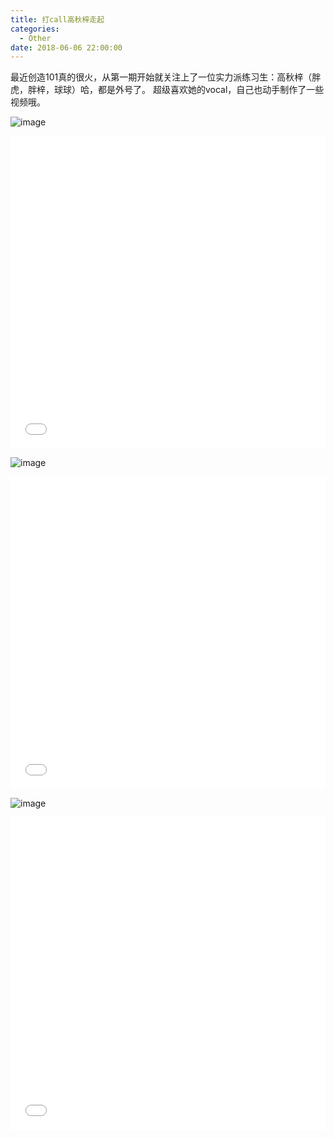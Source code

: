 ```yaml
---
title: 打call高秋梓走起
categories:
  - Other
date: 2018-06-06 22:00:00
---
```

最近创造101真的很火，从第一期开始就关注上了一位实力派练习生：高秋梓（胖虎，胖梓，球球）哈，都是外号了。
超级喜欢她的vocal，自己也动手制作了一些视频哦。

![image](https://img-dragon-blog.oss-cn-beijing.aliyuncs.com/github/imgs/weibo-gqz-video-1.png)

<iframe src="//player.bilibili.com/player.html?aid=24184521&cid=40537854&page=1" scrolling="no" border="0" frameborder="no" framespacing="0" allowfullscreen="true" style="width: 100%; height: 500px;"></iframe>

![image](https://img-dragon-blog.oss-cn-beijing.aliyuncs.com/github/imgs/weibo-gqz-video-2.png)

<iframe src="//player.bilibili.com/player.html?aid=24359771&cid=40881995&page=1" scrolling="no" border="0" frameborder="no" framespacing="0" allowfullscreen="true" style="width: 100%; height: 500px;"></iframe>

![image](https://img-dragon-blog.oss-cn-beijing.aliyuncs.com/github/imgs/weibo-gqz-video-3.png)

<iframe src="//player.bilibili.com/player.html?aid=24938622&cid=42100152&page=1" scrolling="no" border="0" frameborder="no" framespacing="0" allowfullscreen="true" style="width: 100%; height: 500px;"></iframe>
